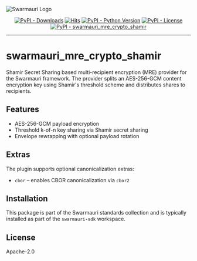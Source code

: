 ![Swarmauri Logo](https://res.cloudinary.com/dbjmpekvl/image/upload/v1730099724/Swarmauri-logo-lockup-2048x757_hww01w.png)

<p align="center">
    <a href="https://pypi.org/project/swarmauri_mre_crypto_shamir/">
        <img src="https://img.shields.io/pypi/dm/swarmauri_mre_crypto_shamir" alt="PyPI - Downloads"/></a>
    <a href="https://hits.sh/github.com/swarmauri/swarmauri-sdk/tree/master/pkgs/standards/swarmauri_mre_crypto_shamir/">
        <img alt="Hits" src="https://hits.sh/github.com/swarmauri/swarmauri-sdk/tree/master/pkgs/standards/swarmauri_mre_crypto_shamir.svg"/></a>
    <a href="https://pypi.org/project/swarmauri_mre_crypto_shamir/">
        <img src="https://img.shields.io/pypi/pyversions/swarmauri_mre_crypto_shamir" alt="PyPI - Python Version"/></a>
    <a href="https://pypi.org/project/swarmauri_mre_crypto_shamir/">
        <img src="https://img.shields.io/pypi/l/swarmauri_mre_crypto_shamir" alt="PyPI - License"/></a>
    <a href="https://pypi.org/project/swarmauri_mre_crypto_shamir/">
        <img src="https://img.shields.io/pypi/v/swarmauri_mre_crypto_shamir?label=swarmauri_mre_crypto_shamir&color=green" alt="PyPI - swarmauri_mre_crypto_shamir"/></a>

</p>

---

# swarmauri_mre_crypto_shamir

Shamir Secret Sharing based multi-recipient encryption (MRE) provider for the Swarmauri framework. The provider splits an AES-256-GCM content encryption key using Shamir's threshold scheme and distributes shares to recipients.

## Features
- AES-256-GCM payload encryption
- Threshold k-of-n key sharing via Shamir secret sharing
- Envelope rewrapping with optional payload rotation

## Extras
The plugin supports optional canonicalization extras:
- `cbor` – enables CBOR canonicalization via `cbor2`

## Installation
This package is part of the Swarmauri standards collection and is typically installed as part of the `swarmauri-sdk` workspace.

## License
Apache-2.0
